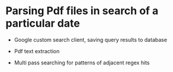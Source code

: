 # Parsing Pdf files in search of a particular date

- Google custom search client, saving query results to database

- Pdf text extraction

- Multi pass searching for patterns of adjacent regex hits